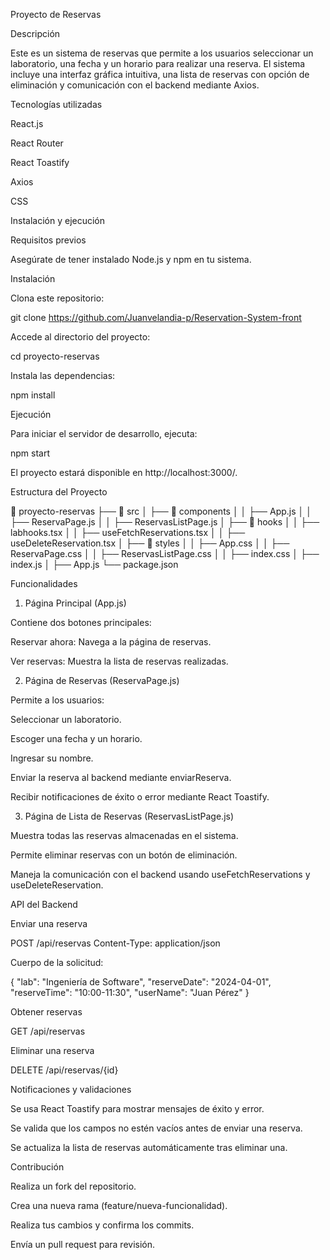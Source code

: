 
Proyecto de Reservas

Descripción

Este es un sistema de reservas que permite a los usuarios seleccionar un laboratorio, una fecha y un horario para realizar una reserva. El sistema incluye una interfaz gráfica intuitiva, una lista de reservas con opción de eliminación y comunicación con el backend mediante Axios.

Tecnologías utilizadas

React.js

React Router

React Toastify

Axios

CSS

Instalación y ejecución

Requisitos previos

Asegúrate de tener instalado Node.js y npm en tu sistema.

Instalación

Clona este repositorio:

git clone https://github.com/Juanvelandia-p/Reservation-System-front

Accede al directorio del proyecto:

cd proyecto-reservas

Instala las dependencias:

npm install

Ejecución

Para iniciar el servidor de desarrollo, ejecuta:

npm start

El proyecto estará disponible en http://localhost:3000/.

Estructura del Proyecto

📂 proyecto-reservas
├── 📂 src
│   ├── 📂 components
│   │   ├── App.js
│   │   ├── ReservaPage.js
│   │   ├── ReservasListPage.js
│   ├── 📂 hooks
│   │   ├── labhooks.tsx
│   │   ├── useFetchReservations.tsx
│   │   ├── useDeleteReservation.tsx
│   ├── 📂 styles
│   │   ├── App.css
│   │   ├── ReservaPage.css
│   │   ├── ReservasListPage.css
│   │   ├── index.css
│   ├── index.js
│   ├── App.js
└── package.json

Funcionalidades

1. Página Principal (App.js)

Contiene dos botones principales:

Reservar ahora: Navega a la página de reservas.

Ver reservas: Muestra la lista de reservas realizadas.

2. Página de Reservas (ReservaPage.js)

Permite a los usuarios:

Seleccionar un laboratorio.

Escoger una fecha y un horario.

Ingresar su nombre.

Enviar la reserva al backend mediante enviarReserva.

Recibir notificaciones de éxito o error mediante React Toastify.

3. Página de Lista de Reservas (ReservasListPage.js)

Muestra todas las reservas almacenadas en el sistema.

Permite eliminar reservas con un botón de eliminación.

Maneja la comunicación con el backend usando useFetchReservations y useDeleteReservation.

API del Backend

Enviar una reserva

POST /api/reservas
Content-Type: application/json

Cuerpo de la solicitud:

{
  "lab": "Ingeniería de Software",
  "reserveDate": "2024-04-01",
  "reserveTime": "10:00-11:30",
  "userName": "Juan Pérez"
}

Obtener reservas

GET /api/reservas

Eliminar una reserva

DELETE /api/reservas/{id}

Notificaciones y validaciones

Se usa React Toastify para mostrar mensajes de éxito y error.

Se valida que los campos no estén vacíos antes de enviar una reserva.

Se actualiza la lista de reservas automáticamente tras eliminar una.

Contribución

Realiza un fork del repositorio.

Crea una nueva rama (feature/nueva-funcionalidad).

Realiza tus cambios y confirma los commits.

Envía un pull request para revisión.
